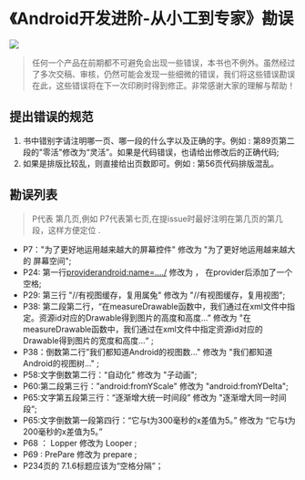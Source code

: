# 《Android开发进阶-从小工到专家》勘误

![](http://img13.360buyimg.com/n1/jfs/t2422/330/2270854990/101007/3f534acc/56cf26f1N5bbd99c2.jpg)

>任何一个产品在前期都不可避免会出现一些错误，本书也不例外。虽然经过了多次交稿、审核，仍然可能会发现一些细微的错误，我们将这些错误勘误在此，这些错误将在下一次印刷时得到修正。非常感谢大家的理解与帮助！

## 提出错误的规范

1. 书中错别字请注明哪一页、哪一段的什么字以及正确的字。例如 : 第89页第二段的"零活"修改为“灵活”。如果是代码错误，也请给出修改后的正确代码;
2. 如果是排版比较乱，则直接给出页数即可。例如 : 第56页代码排版混乱。

## 勘误列表

> P代表 第几页,例如 P7代表第七页,在提issue时最好注明在第几页的第几段，这样方便定位 .

- P7："为了更好地运用越来越大的屏幕控件" 修改为 "为了更好地运用越来越大的 屏幕空间";   
- P24: 第一行<providerandroid:name=..../> 修改为 <provider android:name=.../>， 在provider后添加了一个空格;
- P29: 第三行 "//有视图缓存，复用属兔" 修改为  "//有视图缓存，复用视图";
- P38: 第二段第二行，“在measureDrawable函数中，我们通过在xml文件中指定。资源id对应的Drawable得到图片的高度和高度...” 修改为  "在measureDrawable函数中，我们通过在xml文件中指定资源id对应的Drawable得到图片的宽度和高度...“ ;
- P38：倒数第二行”我们都知道Android的视图数..." 修改为 "我们都知道Android的视图树..." ;
- P58:文字倒数第二行：“自动化” 修改为  "子动画";
- P60:第二段第三行：”android:fromYScale" 修改为 "android:fromYDelta";
- P65:文字第五段第三行：“逐渐增大统一时间段” 修改为 "逐渐增大同一时间段“;
- P65:文字倒数第一段第四行：“它与t为300毫秒的x差值为5。” 修改为 “它与t为200毫秒的x差值为5。”
- P68 ： Lopper 修改为 Looper ;    
- P69 : PrePare 修改为 prepare ; 
- P234页的 7.1.6标题应该为“空格分隔”；
